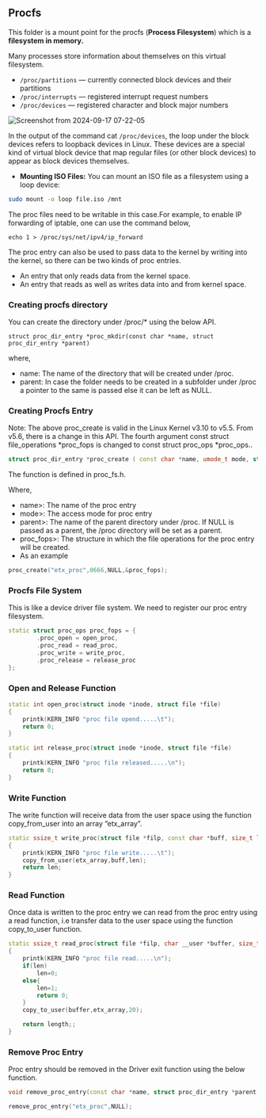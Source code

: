 ## Procfs 
This folder is a mount point for the procfs (**Process Filesystem**) which is a **filesystem in memory.**

Many processes store information about themselves on this virtual filesystem. 

- `/proc/partitions` — currently connected block devices and their partitions
- `/proc/interrupts` — registered interrupt request numbers
- `/proc/devices` — registered character and block major numbers

![Screenshot from 2024-09-17 07-22-05](https://github.com/user-attachments/assets/e5e3d856-6dd8-441e-a3af-322397fab18b)

In the output of the command cat `/proc/devices`, the loop under the block devices refers to loopback devices in Linux. 
These devices are a special kind of virtual block device that map regular files (or other block devices) to appear as block devices themselves.
- **Mounting ISO Files:** You can mount an ISO file as a filesystem using a loop device:

```bash
sudo mount -o loop file.iso /mnt
```


The proc files need to be writable in this case.For example, to enable IP forwarding of iptable, one can use the command below,

`echo 1 > /proc/sys/net/ipv4/ip_forward`


The proc entry can also be used to pass data to the kernel by writing into the kernel, so there can be two kinds of proc entries.

- An entry that only reads data from the kernel space.
- An entry that reads as well as writes data into and from kernel space.
### Creating procfs directory

You can create the directory under /proc/* using the below API.

`struct proc_dir_entry *proc_mkdir(const char *name, struct proc_dir_entry *parent)`

where,

- name: The name of the directory that will be created under /proc.
- parent: In case the folder needs to be created in a subfolder under /proc a pointer to the same is passed else it can be left as NULL.


### Creating Procfs Entry

Note: The above proc_create is valid in the Linux Kernel v3.10 to v5.5. From v5.6, there is a change in this API. The fourth argument const struct file_operations *proc_fops is changed to const struct proc_ops *proc_ops..

```c++
struct proc_dir_entry *proc_create ( const char *name, umode_t mode, struct proc_dir_entry *parent, const struct file_operations *proc_fops )
```

The function is defined in proc_fs.h.

Where,

- name>: The name of the proc entry
- mode>: The access mode for proc entry
- parent>: The name of the parent directory under /proc. If NULL is passed as a parent, the /proc directory will be set as a parent.
- proc_fops>: The structure in which the file operations for the proc entry will be created.
- As an example 
```c++
proc_create("etx_proc",0666,NULL,&proc_fops);
```


### Procfs File System
This is like a device driver file system. We need to register our proc entry filesystem. 
```c++
static struct proc_ops proc_fops = {
        .proc_open = open_proc,
        .proc_read = read_proc,
        .proc_write = write_proc,
        .proc_release = release_proc
};
```

### Open and Release Function
```c++
static int open_proc(struct inode *inode, struct file *file)
{
    printk(KERN_INFO "proc file opend.....\t");
    return 0;
}

static int release_proc(struct inode *inode, struct file *file)
{
    printk(KERN_INFO "proc file released.....\n");
    return 0;
}
```

### Write Function
The write function will receive data from the user space using the function copy_from_user into an array “etx_array”.
```c++
static ssize_t write_proc(struct file *filp, const char *buff, size_t len, loff_t * off)
{
    printk(KERN_INFO "proc file write.....\t");
    copy_from_user(etx_array,buff,len);
    return len;
}
```



### Read Function

Once data is written to the proc entry we can read from the proc entry using a read function, i.e transfer data to the user space using the function copy_to_user function.
```c++
static ssize_t read_proc(struct file *filp, char __user *buffer, size_t length,loff_t * offset)
{
    printk(KERN_INFO "proc file read.....\n");
    if(len)
        len=0;
    else{
        len=1;
        return 0;
    }
    copy_to_user(buffer,etx_array,20);

    return length;;
}
```

### Remove Proc Entry
Proc entry should be removed in the Driver exit function using the below function.
```c++
void remove_proc_entry(const char *name, struct proc_dir_entry *parent);

remove_proc_entry("etx_proc",NULL);
```
